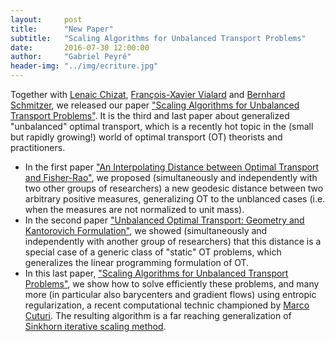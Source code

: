 ```yaml
---
layout:     post
title:      "New Paper"
subtitle:   "Scaling Algorithms for Unbalanced Transport Problems"
date:       2016-07-30 12:00:00
author:     "Gabriel Peyré"
header-img: "../img/ecriture.jpg"
---
```


Together with [Lenaic Chizat](https://www.ceremade.dauphine.fr/~chizat/), [François-Xavier Vialard](https://www.ceremade.dauphine.fr/~vialard/) and [Bernhard Schmitzer](https://www.ceremade.dauphine.fr/~schmitzer/), we released our paper ["Scaling Algorithms for Unbalanced Transport Problems"](http://arxiv.org/abs/1508.05216). It is the third and last paper about generalized "unbalanced" optimal transport, which is a recently hot topic in the (small but rapidly growing!) world of optimal transport (OT) theorists and practitioners.

- In the first paper ["An Interpolating Distance between Optimal Transport and Fisher-Rao"](http://arxiv.org/abs/1506.06430), we proposed (simultaneously and independently with two other groups of researchers) a new geodesic distance between two arbitrary positive measures, generalizing OT to the unblanced cases (i.e. when the measures are not normalized to unit mass).
- In the second paper ["Unbalanced Optimal Transport: Geometry and Kantorovich Formulation"](http://arxiv.org/abs/1508.05216), we showed (simultaneously and independently with another group of researchers) that this distance is a special case of a generic class of "static" OT problems, which generalizes the linear programming formulation of OT.
- In this last paper, ["Scaling Algorithms for Unbalanced Transport Problems"](http://arxiv.org/abs/1508.05216), we show how to solve efficiently these problems, and many more (in particular also barycenters and gradient flows) using entropic regularization, a recent computational technic championed by [Marco Cuturi](https://arxiv.org/abs/1306.0895). The resulting algorithm is a far reaching generalization of [Sinkhorn iterative scaling method](https://en.wikipedia.org/wiki/Sinkhorn%27s_theorem). 
